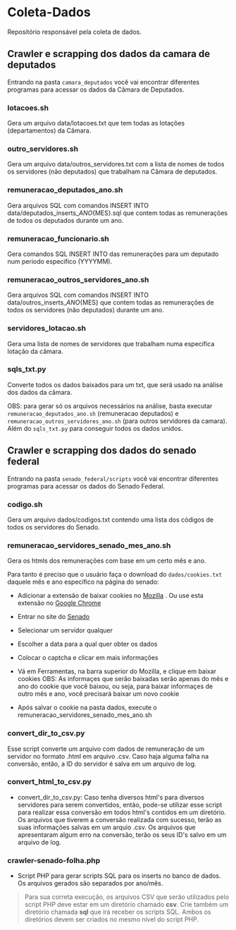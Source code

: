 # Coleta-Dados
Repositório responsável pela coleta de dados.

## Crawler e scrapping dos dados da camara de deputados

Entrando na pasta `camara_deputados` você vai encontrar diferentes programas para acessar os dados da Câmara de Deputados.

### lotacoes.sh

Gera um arquivo data/lotacoes.txt que tem todas as lotações (departamentos) da Câmara.

### outro_servidores.sh

Gera um arquivo data/outros_servidores.txt com a lista de nomes de todos os servidores (não deputados) que trabalham na Câmara de deputados.

### remuneracao_deputados_ano.sh

Gera arquivos SQL com comandos INSERT INTO data/deputados_inserts_${ANO}${MES}.sql que contem todas as remunerações de todos os deputados durante um ano.

### remuneracao_funcionario.sh

Gera comandos SQL INSERT INTO das remunerações para um deputado num periodo especifico (YYYYMM).

### remuneracao_outros_servidores_ano.sh

Gera arquivos SQL com comandos INSERT INTO data/outros_inserts_${ANO}${MES} que contem todas as remunerações de todos os servidores (não deputados) durante um ano.

### servidores_lotacao.sh

Gera uma lista de nomes de servidores que trabalham numa especifica lotação da câmara.

### sqls_txt.py

Converte todos os dados baixados para um txt, que será usado na análise dos dados da câmara.

OBS: para gerar só os arquivos necessários na análise, basta executar `remuneracao_deputados_ano.sh` (remuneracao deputados) e `remuneracao_outros_servidores_ano.sh` (para outros servidores da camara). Além do `sqls_txt.py` para conseguir todos os dados unidos.

## Crawler e scrapping dos dados do senado federal

Entrando na pasta `senado_federal/scripts` você vai encontrar diferentes programas para acessar os dados do Senado Federal.

### codigo.sh

Gera um arquivo dados/codigos.txt contendo uma lista dos códigos de todos os servidores do Senado.

### remuneracao_servidores_senado_mes_ano.sh

Gera os htmls dos remunerações com base em um certo mês e ano.

Para tanto é preciso que o usuário faça o download do `dados/cookies.txt` daquele mês e ano específico na página do senado: 

* Adicionar a extensão de baixar cookies no [Mozilla](https://addons.mozilla.org/pt-BR/firefox/addon/export-cookies/?src=api) . Ou use esta extensão no [Google Chrome](https://chrome.google.com/webstore/detail/cookiestxt/njabckikapfpffapmjgojcnbfjonfjfg?utm_source=chrome-app-launcher-info-dialog)

* Entrar no site do [Senado](http://www.senado.gov.br/transparencia/rh/servidores/nova_consulta.asp)

* Selecionar um servidor qualquer

* Escolher a data para a qual quer obter os dados

* Colocar o captcha e clicar em mais informações

* Vá em Ferramentas, na barra superior do Mozilla, e clique em baixar cookies 
OBS: As informaçes que serão baixadas serão apenas do mês e ano do cookie que você baixou, ou seja, para baixar informaçes de outro mês e ano, você precisará baixar um novo cookie

* Após salvar o cookie na pasta dados, execute o remuneracao_servidores_senado_mes_ano.sh

### convert_dir_to_csv.py

Esse script converte um arquivo com dados de remuneração de um servidor no formato .html em arquivo .csv. Caso haja alguma falha na conversão, então, a ID do servidor é salva em um arquivo de log.

### convert_html_to_csv.py

* convert_dir_to_csv.py: Caso tenha diversos html's para diversos servidores para serem convertidos, então, pode-se utilizar esse script para realizar essa conversão em todos html's contidos em um diretório. Os arquivos que tiverem a conversão realizada com sucesso, terão as suas informações salvas em um arquio .csv. Os arquivos que apresentaram algum erro na conversão, terão os seus ID's salvo em um arquivo de log.

### crawler-senado-folha.php

* Script PHP para gerar scripts SQL para os inserts no banco de dados. Os arquivos gerados são separados por ano/mês.

> Para sua correta execução, os arquivos CSV que serão utilizados pelo script PHP deve estar em um diretório chamado **csv**. Crie também um diretório chamada **sql** que irá receber os scripts SQL. Ambos os diretórios devem ser criados no mesmo nível do script PHP.
